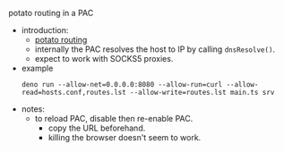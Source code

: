 
potato routing in a PAC

* introduction:
	* [potato routing](https://github.com/Jimmy-Z/potato-routing)
	* internally the PAC resolves the host to IP by calling `dnsResolve()`.
	* expect to work with SOCKS5 proxies.
* example
	```
	deno run --allow-net=0.0.0.0:8080 --allow-run=curl --allow-read=hosts.conf,routes.lst --allow-write=routes.lst main.ts srv
	```
* notes:
	* to reload PAC, disable then re-enable PAC.
		* copy the URL beforehand.
		* killing the browser doesn't seem to work.